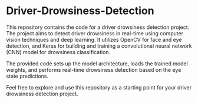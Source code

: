 # Driver-Drowsiness-Detection
This repository contains the code for a driver drowsiness detection project. The project aims to detect driver drowsiness in real-time using computer vision techniques and deep learning.
 It utilizes OpenCV for face and eye detection, and Keras for building and training a convolutional neural network (CNN) model for drowsiness classification.
 
 The provided code sets up the model architecture, loads the trained model weights, and performs real-time drowsiness detection based on the eye state predictions.

Feel free to explore and use this repository as a starting point for your driver drowsiness detection project.
